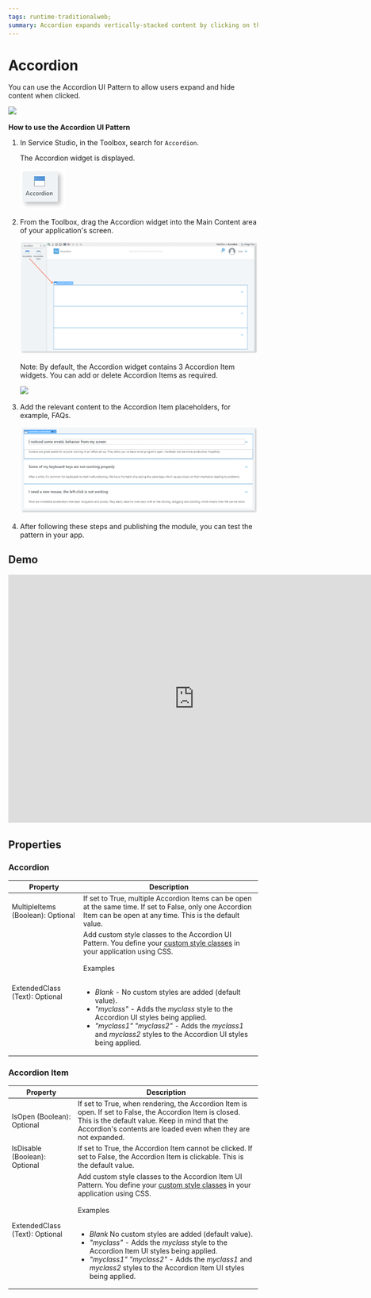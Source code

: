 ```yaml
---
tags: runtime-traditionalweb; 
summary: Accordion expands vertically-stacked content by clicking on the header.
---
```


# Accordion

You can use the Accordion UI Pattern to allow users expand and hide content when clicked.

 ![](<images/accordion-image-2.png>)

**How to use the Accordion UI Pattern**

1. In Service Studio, in the Toolbox, search for `Accordion`.

    The Accordion widget is displayed.

    ![](<images/accordion-image-4.png>)

1. From the Toolbox, drag the Accordion widget into the Main Content area of your application's screen.

    ![](<images/accordion-image-5.png>)

    Note: By default, the Accordion widget contains 3 Accordion Item widgets. You can add or delete Accordion Items as required.

    ![](<images/accordion-image-1.png>)

1. Add the relevant content to the Accordion Item placeholders, for example, FAQs. 
  
    ![](<images/accordion-image-3.png>)

1. After following these steps and publishing the module, you can test the pattern in your app. 

## Demo

<iframe width="750" height="500" src="https://www.youtube.com/embed/FWTZ2tLVlfE" frameborder="0" allow="accelerometer; autoplay; encrypted-media; gyroscope; picture-in-picture" allowfullscreen="allowfullscreen"></iframe>

## Properties

### Accordion

| **Property** |  **Description** |  
|---|---|
| MultipleItems (Boolean): Optional |  If set to True, multiple Accordion Items can be open at the same time. If set to False, only one Accordion Item can be open at any time. This is the default value. | 
| ExtendedClass (Text): Optional  |  Add custom style classes to the Accordion UI Pattern. You define your [custom style classes](../../../../../../develop/ui/look-feel/css.md) in your application using CSS.<br/><br/>Examples<br/><br/> <ul><li>_Blank_ - No custom styles are added (default value).</li><li>_"myclass"_ - Adds the _myclass_ style to the Accordion UI styles being applied.</li><li>_"myclass1" "myclass2"_ - Adds the _myclass1_ and _myclass2_ styles to the Accordion UI styles being applied.</li></ul> |

### Accordion Item

| **Property** |  **Description** | 
|---|---|
| IsOpen (Boolean): Optional  |  If set to True, when rendering, the Accordion Item is open. If set to False, the Accordion Item is closed. This is the default value. Keep in mind that the Accordion's contents are loaded even when they are not expanded.|  
| IsDisable (Boolean): Optional  |  If set to True, the Accordion Item cannot be clicked. If set to False, the Accordion Item is clickable. This is the default value. |
| ExtendedClass (Text): Optional  |  Add custom style classes to the Accordion Item UI Pattern. You define your [custom style classes](../../../../../../develop/ui/look-feel/css.md) in your application using CSS.<br/><br/>Examples<br/><br/> <ul><li>_Blank_ No custom styles are added (default value).</li><li>_"myclass"_ - Adds the _myclass_ style to the Accordion Item UI styles being applied.</li><li>_"myclass1" "myclass2"_ - Adds the _myclass1_ and _myclass2_ styles to the Accordion Item UI styles being applied. </li></ul> |



